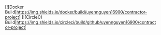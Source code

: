 [![Docker Build]https://img.shields.io/docker/build/uyennguyen16900/contractor-project]
[![CircleCI Build]https://img.shields.io/circleci/build/github/uyennguyen16900/contractor-project]
